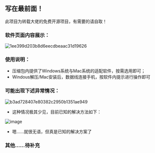## 写在最前面！

此项目为转载大佬的免费开源项目，有需要的请自取！

### 软件页面内容展示：

![1ee399d203b8d6eecdbeaac31d19626](https://github.com/user-attachments/assets/20584247-56b4-4569-9e46-040d2130850c)

### 使用说明：

- 压缩包内提供了Windows系统与Mac系统的适配软件，按需选用即可；
- Windous解压/Mac安装后，数据线连接手机，按软件内提示进行操作即可

### 可能出现下述异常情况：

![b3ad728407e80382c2950b1351ae949](https://github.com/user-attachments/assets/62d678ee-8c73-4529-984d-33f2e74f6093)

- 这种情况极其少见，目前已知的解决方法如下：

![image](https://github.com/user-attachments/assets/ca974c65-7324-4702-a7fd-89e0937b3b5b)

- 嗯……就很无语，但真是已知的解决方案了

### 其他……待补充
